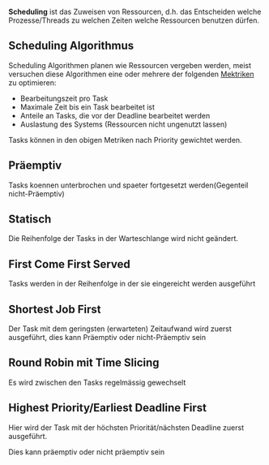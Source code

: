 __Scheduling__ ist das Zuweisen von Ressourcen, d.h. das Entscheiden welche Prozesse/Threads zu welchen Zeiten welche Ressourcen benutzen dürfen.

## Scheduling Algorithmus

Scheduling Algorithmen planen wie Ressourcen vergeben werden, meist versuchen diese Algorithmen eine oder mehrere der folgenden [Mektriken](Mektrik.md) zu optimieren:

- Bearbeitungszeit pro Task
- Maximale Zeit bis ein Task bearbeitet ist
- Anteile an Tasks, die vor der Deadline bearbeitet werden
- Auslastung des Systems (Ressourcen nicht ungenutzt lassen)

Tasks können in den obigen Metriken nach Priority gewichtet werden.

## Präemptiv

Tasks koennen unterbrochen und spaeter fortgesetzt werden(Gegenteil nicht-Präemptiv)

## Statisch

Die Reihenfolge der Tasks in der Warteschlange wird nicht geändert. 


## First Come First Served

Tasks werden in der Reihenfolge in der sie eingereicht werden ausgeführt

## Shortest Job First

Der Task mit dem geringsten (erwarteten) Zeitaufwand wird zuerst ausgeführt, dies kann Präemptiv oder nicht-Präemptiv sein

## Round Robin mit Time Slicing

Es wird zwischen den Tasks regelmässig gewechselt

## Highest Priority/Earliest Deadline First

Hier wird der Task mit der höchsten Priorität/nächsten Deadline zuerst ausgeführt.

Dies kann präemptiv oder nicht präemptiv sein